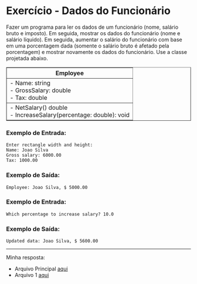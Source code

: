 # Exercício - Dados do Funcionário

Fazer um programa para ler os dados de um funcionário (nome, salário bruto e imposto). Em seguida, mostrar os dados do funcionário (nome e salário líquido). Em seguida, aumentar o salário do funcionário com base em uma porcentagem dada (somente o salário bruto é afetado pela porcentagem) e mostrar novamente os dados do funcionário. Use a classe projetada abaixo.

<div align="center">
  <table border=1>      
      <tr>
          <th colspan="4">Employee</th>
      </tr>
      <tr>
          <td>- Name: string <br> - GrossSalary: double <br> - Tax: double</td>
      </tr>
      <tr>
          <td>- NetSalary() double <br> - IncreaseSalary(percentage: double): void</td>
      </tr>
  </table>

</div>

### Exemplo de Entrada:

```
Enter rectangle width and height:
Name: Joao Silva
Gross salary: 6000.00
Tax: 1000.00
```

### Exemplo de Saída:

```
Employee: Joao Silva, $ 5000.00
```

### Exemplo de Entrada:

```
Which percentage to increase salary? 10.0
```

### Exemplo de Saída:

```
Updated data: Joao Silva, $ 5600.00
```

---

Minha resposta:
- Arquivo Principal [aqui](https://github.com/JonathanBarr0s/Udemy-Java/blob/main/Se%C3%A7%C3%A3o%2008%20-%20Introdu%C3%A7%C3%A3o%20%C3%A0%20POO/02.%20Dados%20do%20Funcion%C3%A1rio/DadosDoFuncionario/src/application/Program.java)
- Arquivo 1 [aqui](https://github.com/JonathanBarr0s/Udemy-Java/blob/main/Se%C3%A7%C3%A3o%2008%20-%20Introdu%C3%A7%C3%A3o%20%C3%A0%20POO/02.%20Dados%20do%20Funcion%C3%A1rio/DadosDoFuncionario/src/entities/Employee.java)


